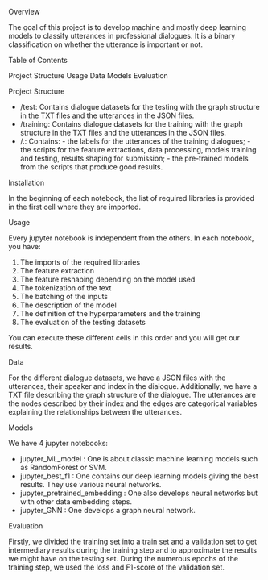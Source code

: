 Overview

The goal of this project is to develop machine and mostly deep learning models to classify utterances in professional dialogues. It is a binary classification on whether the utterance is important or not.


Table of Contents

Project Structure
Usage
Data
Models
Evaluation


Project Structure

- /test: Contains dialogue datasets for the testing with the graph structure in the TXT files and the utterances in the JSON files.
- /training: Contains dialogue datasets for the training with the graph structure in the TXT files and the utterances in the JSON files.
- /.: Contains: - the labels for the utterances of the training dialogues;
                - the scripts for the feature extractions, data processing, models training and testing, results shaping for submission;
                - the pre-trained models from the scripts that produce good results.


Installation

In the beginning of each notebook, the list of required libraries is provided in the first cell where they are imported.


Usage

Every jupyter notebook is independent from the others. In each notebook, you have:
1) The imports of the required libraries
2) The feature extraction
3) The feature reshaping depending on the model used
4) The tokenization of the text
5) The batching of the inputs
6) The description of the model
7) The definition of the hyperparameters and the training
8) The evaluation of the testing datasets

You can execute these different cells in this order and you will get our results.


Data

For the different dialogue datasets, we have a JSON files with the utterances, their speaker and index in the dialogue. Additionally, we have a TXT file describing the graph structure of the dialogue. The utterances are the nodes described by their index and the edges are categorical variables explaining the relationships between the utterances.


Models

We have 4 jupyter notebooks:
- jupyter_ML_model : One is about classic machine learning models such as RandomForest or SVM.
- jupyter_best_f1 : One contains our deep learning models giving the best results. They use various neural networks.
- jupyter_pretrained_embedding : One also develops neural networks but with other data embedding steps.
- jupyter_GNN : One develops a graph neural network.


Evaluation

Firstly, we divided the training set into a train set and a validation set to get intermediary results during the training step and to approximate the results we might have on the testing set.
During the numerous epochs of the training step, we used the loss and F1-score of the validation set.